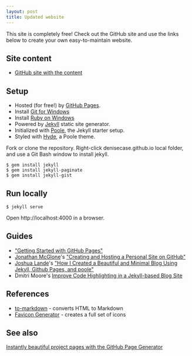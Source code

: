 ```yaml
---
layout: post
title: Updated website 
---
```


<p class="message">
  This site is completely free!  Check out the GitHub site and use the links below to create your own easy-to-maintain website.
</p>

## Site content
* [GitHub site with the content](https://github.com/denisecase/denisecase.github.io) 

## Setup

* Hosted (for free!) by [GitHub Pages](https://pages.github.com/).
* Install [Git for Windows](https://git-scm.com/download/win)
* Install [Ruby on Windows]( https://rubyinstaller.org/)
* Powered by [Jekyll](http://jekyllrb.com) static site generator.
* Initialized with [Poole](http://getpoole.com), the Jekyll starter setup.
* Styled with [Hyde](http://hyde.getpoole.com), a Poole theme.

Fork or clone the repository.
Right-click denisecase.github.io local folder, and use a Git Bash window to install jekyll. 

```
$ gem install jekyll
$ gem install jekyll-paginate
$ gem install jekyll-gist
```

## Run locally

```
$ jekyll serve
```

Open http://localhost:4000 in a browser.

## Guides

* ["Getting Started with GitHub Pages"](https://guides.github.com/features/pages/)
* [Jonathan McGlone](http://jmcglone.com/)'s ["Creating and Hosting a Personal Site on GitHub"](http://jmcglone.com/guides/github-pages/)
* [Joshua Lande](http://www.joshualande.com)'s ["How I Created a Beautiful and Minimal Blog Using Jekyll, Github Pages, and poole"](http://joshualande.com/jekyll-github-pages-poole/)
* Dmitri Moore's [Improve Code Highlighting in a Jekyll-based Blog Site](http://demisx.github.io/jekyll/2014/01/13/improve-code-highlighting-in-jekyll.html)


## References

* [to-markdown](https://domchristie.github.io/to-markdown/) - converts HTML to Markdown
* [Favicon Generator](http://realfavicongenerator.net/) - creates a full set of icons

## See also

[Instantly beautiful project pages with the GitHub Page Generator](https://github.com/blog/1081-instantly-beautiful-project-pages)




